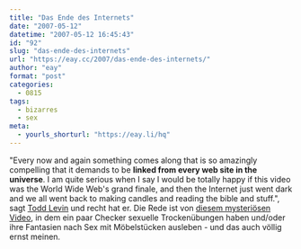 ```yaml
---
title: "Das Ende des Internets"
date: "2007-05-12"
datetime: "2007-05-12 16:45:43"
id: "92"
slug: "das-ende-des-internets"
url: "https://eay.cc/2007/das-ende-des-internets/"
author: "eay"
format: "post"
categories:
  - 0815
tags:
  - bizarres
  - sex
meta:
  - yourls_shorturl: "https://eay.li/hq"
---
```


"Every now and again something comes along that is so amazingly compelling that it demands to be **linked from every web site in the universe**. I am quite serious when I say I would be totally happy if this video was the World Wide Web's grand finale, and then the Internet just went dark and we all went back to making candles and reading the bible and stuff.", sagt [Todd Levin](http://www.tremble.com/000603.html) und recht hat er. Die Rede ist von [diesem mysteriösen Video](http://www.youtube.com/watch?v=-k98bRUOb4g), in dem ein paar Checker sexuelle Trockenübungen haben und/oder ihre Fantasien nach Sex mit Möbelstücken ausleben - und das auch völlig ernst meinen.
